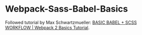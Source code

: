 # Webpack-Sass-Babel-Basics

Followed tutorial by Max Schwartzmueller: [BASIC BABEL + SCSS WORKFLOW | Webpack 2 Basics Tutorial](https://www.youtube.com/watch?v=8vnkM8JgjpU).